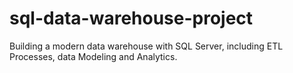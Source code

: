 # sql-data-warehouse-project
Building a modern data warehouse with SQL Server, including ETL Processes, data Modeling and Analytics.
